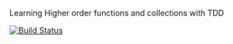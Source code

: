 Learning Higher order functions and collections with TDD

[![Build Status](https://travis-ci.com/Matej-ch/Collections.svg?branch=master)](https://travis-ci.com/Matej-ch/Collections)